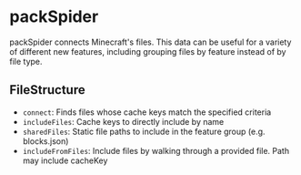 # packSpider

packSpider connects Minecraft's files. This data can be useful for a variety of different new features, including grouping files by feature instead of by file type.

## FileStructure

-   `connect`: Finds files whose cache keys match the specified criteria
-   `includeFiles`: Cache keys to directly include by name
-   `sharedFiles`: Static file paths to include in the feature group (e.g. blocks.json)
-   `includeFromFiles`: Include files by walking through a provided file. Path may include cacheKey
